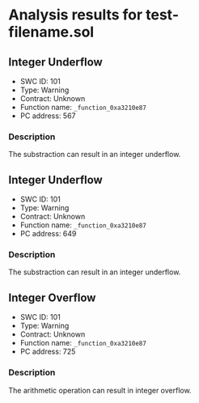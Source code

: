 # Analysis results for test-filename.sol

## Integer Underflow
- SWC ID: 101
- Type: Warning
- Contract: Unknown
- Function name: `_function_0xa3210e87`
- PC address: 567

### Description

The substraction can result in an integer underflow.

## Integer Underflow
- SWC ID: 101
- Type: Warning
- Contract: Unknown
- Function name: `_function_0xa3210e87`
- PC address: 649

### Description

The substraction can result in an integer underflow.

## Integer Overflow
- SWC ID: 101
- Type: Warning
- Contract: Unknown
- Function name: `_function_0xa3210e87`
- PC address: 725

### Description

The arithmetic operation can result in integer overflow.
